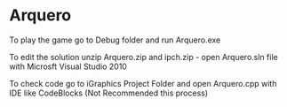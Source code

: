 # Arquero
To play the game go to Debug folder and run Arquero.exe

To edit the solution unzip Arquero.zip and ipch.zip - open Arquero.sln file with Microsft Visual Studio 2010

To check code go to iGraphics Project Folder and open Arquero.cpp with IDE like CodeBlocks (Not Recommended this process)
